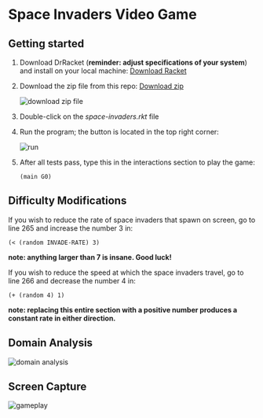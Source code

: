 # Space Invaders Video Game

## Getting started

1. Download DrRacket (**reminder: adjust specifications of your system**) and install on your local machine: [Download Racket](https://download.racket-lang.org/)

2. Download the zip file from this repo: [Download zip](https://github.com/nicoleiocana/space-invaders/archive/master.zip)

    ![download zip file](https://imgur.com/n3hhOQi.png)

3. Double-click on the _space-invaders.rkt_ file

4. Run the program; the button is located in the top right corner:

    ![run](https://imgur.com/M9erUsS.png)

5. After all tests pass, type this in the interactions section to play the game:

    `(main G0)`

## Difficulty Modifications

If you wish to reduce the rate of space invaders that spawn on screen, go to line 265 and increase the number 3 in:

`(< (random INVADE-RATE) 3)`

**note: anything larger than 7 is insane. Good luck!**

If you wish to reduce the speed at which the space invaders travel, go to line 266 and decrease the number 4 in:

`(+ (random 4) 1)`

**note: replacing this entire section with a positive number produces a constant rate in either direction.**

## Domain Analysis

![domain analysis](https://imgur.com/L3EM3Dj.png)

## Screen Capture

![gameplay](https://imgur.com/Rtg3nOT.gif)
